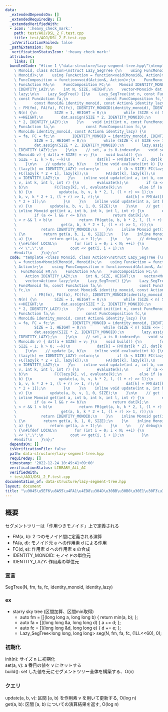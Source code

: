 ```yaml
---
data:
  _extendedDependsOn: []
  _extendedRequiredBy: []
  _extendedVerifiedWith:
  - icon: ':heavy_check_mark:'
    path: test/AOJ/DSL_2_F.test.cpp
    title: test/AOJ/DSL_2_F.test.cpp
  _isVerificationFailed: false
  _pathExtension: hpp
  _verificationStatusIcon: ':heavy_check_mark:'
  attributes:
    links: []
  bundledCode: "#line 1 \"data-structure/lazy-segment-tree.hpp\"\ntemplate <class\
    \ Monoid, class Action>\nstruct Lazy_SegTree {\n    using FuncMonoid = function<Monoid(Monoid,\
    \ Monoid)>;\n    using FuncAction = function<void(Monoid&, Action)>;\n    using\
    \ FuncComposition = function<void(Action&, Action)>;\n    FuncMonoid FM;\n   \
    \ FuncAction FA;\n    FuncComposition FC;\n    Monoid IDENTITY_MONOID;\n    Action\
    \ IDENTITY_LAZY;\n    int N, SIZE, HEIGHT;\n    vector<Monoid> dat;\n    vector<Action>\
    \ lazy;\n\n    Lazy_SegTree() {}\n    Lazy_SegTree(int n, const FuncMonoid fm,\
    \ const FuncAction fa,\n                 const FuncComposition fc,\n         \
    \        const Monoid& identity_monoid, const Action& identity_lazy)\n       \
    \ : FM(fm), FA(fa), FC(fc), IDENTITY_MONOID(identity_monoid), IDENTITY_LAZY(identity_lazy),\
    \ N(n) {\n        SIZE = 1, HEIGHT = 0;\n        while (SIZE < n) SIZE <<= 1,\
    \ ++HEIGHT;\n        dat.assign(SIZE * 2, IDENTITY_MONOID);\n        lazy.assign(SIZE\
    \ * 2, IDENTITY_LAZY);\n    }\n    void init(int n, const FuncMonoid fm, const\
    \ FuncAction fa,\n              const FuncComposition fc,\n              const\
    \ Monoid& identity_monoid, const Action& identity_lazy) {\n        FM = fm, FA\
    \ = fa, FC = fc;\n        IDENTITY_MONOID = identity_monoid, IDENTITY_LAZY = identity_lazy;\n\
    \        SIZE = 1, HEIGHT = 0;\n        while (SIZE < n) SIZE <<= 1, ++HEIGHT;\n\
    \        dat.assign(SIZE * 2, IDENTITY_MONOID);\n        lazy.assign(SIZE * 2,\
    \ IDENTITY_LAZY);\n    }\n\n    // set, a is 0-indexed\n    void set(int a, const\
    \ Monoid& v) { dat[a + SIZE] = v; }\n    void build() {\n        for (int k =\
    \ SIZE - 1; k > 0; --k)\n            dat[k] = FM(dat[k * 2], dat[k * 2 + 1]);\n\
    \    }\n\n    // update [a, b)\n    inline void evaluate(int k) {\n        if\
    \ (lazy[k] == IDENTITY_LAZY) return;\n        if (k < SIZE) FC(lazy[k * 2], lazy[k]),\
    \ FC(lazy[k * 2 + 1], lazy[k]);\n        FA(dat[k], lazy[k]);\n        lazy[k]\
    \ = IDENTITY_LAZY;\n    }\n    inline void update(int a, int b, const Action&\
    \ v, int k, int l, int r) {\n        evaluate(k);\n        if (a <= l && r <=\
    \ b)\n            FC(lazy[k], v), evaluate(k);\n        else if (a < r && l <\
    \ b) {\n            update(a, b, v, k * 2, l, (l + r) >> 1);\n            update(a,\
    \ b, v, k * 2 + 1, (l + r) >> 1, r);\n            dat[k] = FM(dat[k * 2], dat[k\
    \ * 2 + 1]);\n        }\n    }\n    inline void update(int a, int b, const Action&\
    \ v) {\n        update(a, b, v, 1, 0, SIZE);\n    }\n\n    // get [a, b)\n   \
    \ inline Monoid get(int a, int b, int k, int l, int r) {\n        evaluate(k);\n\
    \        if (a <= l && r <= b)\n            return dat[k];\n        else if (a\
    \ < r && l < b)\n            return FM(get(a, b, k * 2, l, (l + r) >> 1),\n  \
    \                    get(a, b, k * 2 + 1, (l + r) >> 1, r));\n        else\n \
    \           return IDENTITY_MONOID;\n    }\n    inline Monoid get(int a, int b)\
    \ {\n        return get(a, b, 1, 0, SIZE);\n    }\n    inline Monoid operator[](int\
    \ a) {\n        return get(a, a + 1);\n    }\n    \n    // debug\n    void print()\
    \ {\n#ifdef LOCAL\n        for (int i = 0; i < N; ++i) {\n            if (i) cout\
    \ << \",\";\n            cout << get(i, i + 1);\n        }\n        cout << endl;\n\
    #endif\n    }\n};\n"
  code: "template <class Monoid, class Action>\nstruct Lazy_SegTree {\n    using FuncMonoid\
    \ = function<Monoid(Monoid, Monoid)>;\n    using FuncAction = function<void(Monoid&,\
    \ Action)>;\n    using FuncComposition = function<void(Action&, Action)>;\n  \
    \  FuncMonoid FM;\n    FuncAction FA;\n    FuncComposition FC;\n    Monoid IDENTITY_MONOID;\n\
    \    Action IDENTITY_LAZY;\n    int N, SIZE, HEIGHT;\n    vector<Monoid> dat;\n\
    \    vector<Action> lazy;\n\n    Lazy_SegTree() {}\n    Lazy_SegTree(int n, const\
    \ FuncMonoid fm, const FuncAction fa,\n                 const FuncComposition\
    \ fc,\n                 const Monoid& identity_monoid, const Action& identity_lazy)\n\
    \        : FM(fm), FA(fa), FC(fc), IDENTITY_MONOID(identity_monoid), IDENTITY_LAZY(identity_lazy),\
    \ N(n) {\n        SIZE = 1, HEIGHT = 0;\n        while (SIZE < n) SIZE <<= 1,\
    \ ++HEIGHT;\n        dat.assign(SIZE * 2, IDENTITY_MONOID);\n        lazy.assign(SIZE\
    \ * 2, IDENTITY_LAZY);\n    }\n    void init(int n, const FuncMonoid fm, const\
    \ FuncAction fa,\n              const FuncComposition fc,\n              const\
    \ Monoid& identity_monoid, const Action& identity_lazy) {\n        FM = fm, FA\
    \ = fa, FC = fc;\n        IDENTITY_MONOID = identity_monoid, IDENTITY_LAZY = identity_lazy;\n\
    \        SIZE = 1, HEIGHT = 0;\n        while (SIZE < n) SIZE <<= 1, ++HEIGHT;\n\
    \        dat.assign(SIZE * 2, IDENTITY_MONOID);\n        lazy.assign(SIZE * 2,\
    \ IDENTITY_LAZY);\n    }\n\n    // set, a is 0-indexed\n    void set(int a, const\
    \ Monoid& v) { dat[a + SIZE] = v; }\n    void build() {\n        for (int k =\
    \ SIZE - 1; k > 0; --k)\n            dat[k] = FM(dat[k * 2], dat[k * 2 + 1]);\n\
    \    }\n\n    // update [a, b)\n    inline void evaluate(int k) {\n        if\
    \ (lazy[k] == IDENTITY_LAZY) return;\n        if (k < SIZE) FC(lazy[k * 2], lazy[k]),\
    \ FC(lazy[k * 2 + 1], lazy[k]);\n        FA(dat[k], lazy[k]);\n        lazy[k]\
    \ = IDENTITY_LAZY;\n    }\n    inline void update(int a, int b, const Action&\
    \ v, int k, int l, int r) {\n        evaluate(k);\n        if (a <= l && r <=\
    \ b)\n            FC(lazy[k], v), evaluate(k);\n        else if (a < r && l <\
    \ b) {\n            update(a, b, v, k * 2, l, (l + r) >> 1);\n            update(a,\
    \ b, v, k * 2 + 1, (l + r) >> 1, r);\n            dat[k] = FM(dat[k * 2], dat[k\
    \ * 2 + 1]);\n        }\n    }\n    inline void update(int a, int b, const Action&\
    \ v) {\n        update(a, b, v, 1, 0, SIZE);\n    }\n\n    // get [a, b)\n   \
    \ inline Monoid get(int a, int b, int k, int l, int r) {\n        evaluate(k);\n\
    \        if (a <= l && r <= b)\n            return dat[k];\n        else if (a\
    \ < r && l < b)\n            return FM(get(a, b, k * 2, l, (l + r) >> 1),\n  \
    \                    get(a, b, k * 2 + 1, (l + r) >> 1, r));\n        else\n \
    \           return IDENTITY_MONOID;\n    }\n    inline Monoid get(int a, int b)\
    \ {\n        return get(a, b, 1, 0, SIZE);\n    }\n    inline Monoid operator[](int\
    \ a) {\n        return get(a, a + 1);\n    }\n    \n    // debug\n    void print()\
    \ {\n#ifdef LOCAL\n        for (int i = 0; i < N; ++i) {\n            if (i) cout\
    \ << \",\";\n            cout << get(i, i + 1);\n        }\n        cout << endl;\n\
    #endif\n    }\n};"
  dependsOn: []
  isVerificationFile: false
  path: data-structure/lazy-segment-tree.hpp
  requiredBy: []
  timestamp: '2022-12-24 10:49:41+09:00'
  verificationStatus: LIBRARY_ALL_AC
  verifiedWith:
  - test/AOJ/DSL_2_F.test.cpp
documentation_of: data-structure/lazy-segment-tree.hpp
layout: document
title: "\u9045\u5EF6\u8A55\u4FA1\u4ED8\u304D\u30BB\u30B0\u30E1\u30F3\u30C8\u6728"
---
```


## 概要

セグメントツリーは「作用つきモノイド」上で定義される
- FM(a, b): 2 つのモノイド間に定義される演算
- FA(a, d): モノイド元 a への作用素 d による作用
- FC(d, e): 作用素 d への作用素 e の合成
- IDENTITY_MONOID: モノイドの単位元
- IDENTITY_LAZY: 作用素の単位元

### 宣言

SegTree(N, fm, fa, fc, identity_monoid, identity_lazy)

### ex

- starry sky tree (区間加算、区間min取得)
  - auto fm = [](long long a, long long b) { return min(a, b); };
  - auto fa = [](long long &a, long long d) { a += d; };
  - auto fc = [](long long &d, long long e) { d += e; };
  - Lazy_SegTree<long long, long long> seg(N, fm, fa, fc, (1LL<<60), 0);

### 初期化

init(n): サイズ n に初期化<br>
set(a, v): a 番目の値を v にセットする<br>
build(): set した値を元にセグメントツリー全体を構築する、O(n)<br>

### クエリ

update(a, b, v): 区間 [a, b) を作用素 v を用いて更新する, O(log n)<br>
get(a, b): 区間 [a, b) についての演算結果を返す, O(log n)<br>
